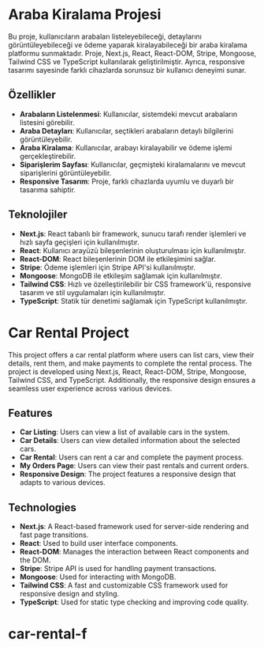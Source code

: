 # Araba Kiralama Projesi

Bu proje, kullanıcıların arabaları listeleyebileceği, detaylarını görüntüleyebileceği ve ödeme yaparak kiralayabileceği bir araba kiralama platformu sunmaktadır. Proje, Next.js, React, React-DOM, Stripe, Mongoose, Tailwind CSS ve TypeScript kullanılarak geliştirilmiştir. Ayrıca, responsive tasarımı sayesinde farklı cihazlarda sorunsuz bir kullanıcı deneyimi sunar.

## Özellikler

- **Arabaların Listelenmesi**: Kullanıcılar, sistemdeki mevcut arabaların listesini görebilir.
- **Araba Detayları**: Kullanıcılar, seçtikleri arabaların detaylı bilgilerini görüntüleyebilir.
- **Araba Kiralama**: Kullanıcılar, arabayı kiralayabilir ve ödeme işlemi gerçekleştirebilir.
- **Siparişlerim Sayfası**: Kullanıcılar, geçmişteki kiralamalarını ve mevcut siparişlerini görüntüleyebilir.
- **Responsive Tasarım**: Proje, farklı cihazlarda uyumlu ve duyarlı bir tasarıma sahiptir.

## Teknolojiler

- **Next.js**: React tabanlı bir framework, sunucu tarafı render işlemleri ve hızlı sayfa geçişleri için kullanılmıştır.
- **React**: Kullanıcı arayüzü bileşenlerinin oluşturulması için kullanılmıştır.
- **React-DOM**: React bileşenlerinin DOM ile etkileşimini sağlar.
- **Stripe**: Ödeme işlemleri için Stripe API'si kullanılmıştır.
- **Mongoose**: MongoDB ile etkileşim sağlamak için kullanılmıştır.
- **Tailwind CSS**: Hızlı ve özelleştirilebilir bir CSS framework'ü, responsive tasarım ve stil uygulamaları için kullanılmıştır.
- **TypeScript**: Statik tür denetimi sağlamak için TypeScript kullanılmıştır.

# Car Rental Project

This project offers a car rental platform where users can list cars, view their details, rent them, and make payments to complete the rental process. The project is developed using Next.js, React, React-DOM, Stripe, Mongoose, Tailwind CSS, and TypeScript. Additionally, the responsive design ensures a seamless user experience across various devices.

## Features

- **Car Listing**: Users can view a list of available cars in the system.
- **Car Details**: Users can view detailed information about the selected cars.
- **Car Rental**: Users can rent a car and complete the payment process.
- **My Orders Page**: Users can view their past rentals and current orders.
- **Responsive Design**: The project features a responsive design that adapts to various devices.

## Technologies

- **Next.js**: A React-based framework used for server-side rendering and fast page transitions.
- **React**: Used to build user interface components.
- **React-DOM**: Manages the interaction between React components and the DOM.
- **Stripe**: Stripe API is used for handling payment transactions.
- **Mongoose**: Used for interacting with MongoDB.
- **Tailwind CSS**: A fast and customizable CSS framework used for responsive design and styling.
- **TypeScript**: Used for static type checking and improving code quality.
# car-rental-f
